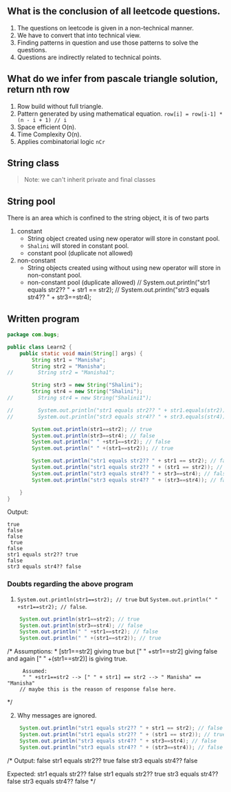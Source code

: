 ## What is the conclusion of all leetcode questions.

1. The questions on leetcode is given in a non-technical manner.
2. We have to convert that into technical view.
3. Finding patterns in question and use those patterns to solve the questions.
4. Questions are indirectly related to technical points.

## What do we infer from pascale triangle solution, return nth row

1. Row build without full triangle.
2. Pattern generated by using mathematical equation.
```row[i] = row[i-1] * (n - i + 1) // i```
3. Space efficient O(n).
4. Time Complexity O(n).
5. Applies combinatorial logic `nCr`


## String class
> Note: we can't inherit private and final classes

## String pool
There is an area which is confined to the string object, it is of two parts
1. constant
    * String object created using new operator will store in constant pool. 
    * `Shalini` will stored in constant pool.
   * constant pool (duplicate not allowed)
2. non-constant
    * String objects created using without using new operator will store in non-constant pool.
    * non-constant pool (duplicate allowed)
      //        System.out.println("str1 equals str2?? " + str1 == str2);
      //        System.out.println("str3 equals str4?? " + str3==str4);


## Written program
```java
package com.bugs;

public class Learn2 {
    public static void main(String[] args) {
        String str1 = "Manisha";
        String str2 = "Manisha";
//        String str2 = "Manisha1";

        String str3 = new String("Shalini");
        String str4 = new String("Shalini");
//        String str4 = new String("Shalini1");

//        System.out.println("str1 equals str2?? " + str1.equals(str2));
//        System.out.println("str3 equals str4?? " + str3.equals(str4));

        System.out.println(str1==str2); // true
        System.out.println(str3==str4); // false
        System.out.println(" " +str1==str2); // false
        System.out.println(" " +(str1==str2)); // true

        System.out.println("str1 equals str2?? " + str1 == str2); // false
        System.out.println("str1 equals str2?? " + (str1 == str2)); // true
        System.out.println("str3 equals str4?? " + str3==str4); // false
        System.out.println("str3 equals str4?? " + (str3==str4)); // false

    }
}
```
Output:
```console
true
false
false
 true
false
str1 equals str2?? true
false
str3 equals str4?? false
```

### Doubts regarding the above program
1. `System.out.println(str1==str2); // true` but `System.out.println(" " +str1==str2); // false`.
```java
    System.out.println(str1==str2); // true
    System.out.println(str3==str4); // false
    System.out.println(" " +str1==str2); // false
    System.out.println(" " +(str1==str2)); // true
```
/*
        Assumptions: 
         * [str1==str2] giving true but [" " +str1==str2] giving false and again [" " +(str1==str2)] is giving true.
         
         Assumed:
         " " +str1==str2 --> [" " + str1] == str2 --> " Manisha" == "Manisha"
        // maybe this is the reason of response false here.
 */

2. Why messages are ignored.
```java
    System.out.println("str1 equals str2?? " + str1 == str2); // false
    System.out.println("str1 equals str2?? " + (str1 == str2)); // true
    System.out.println("str3 equals str4?? " + str3==str4); // false
    System.out.println("str3 equals str4?? " + (str3==str4)); // false 
```
/*
Output: 
    false
    str1 equals str2?? true
    false
    str3 equals str4?? false

Expected:
str1 equals str2?? false
str1 equals str2?? true
str3 equals str4?? false
str3 equals str4?? false
*/
